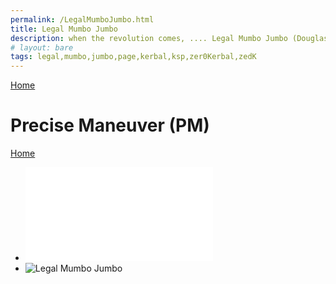 ```yaml
---
permalink: /LegalMumboJumbo.html
title: Legal Mumbo Jumbo
description: when the revolution comes, .... Legal Mumbo Jumbo (Douglas Adams)
# layout: bare
tags: legal,mumbo,jumbo,page,kerbal,ksp,zer0Kerbal,zedK
---
```


<!--
LegalMumboJumbo.md v1.0.2.0
Precise Maneuver (PM)
created: 01 Feb 2022
updated: 01 Feb 2022
-->

[Home](https://zer0kerbal.github.io/PreciseManeuver)

<script src="https://kit.fontawesome.com/0ea5493613.js" crossorigin="anonymous"></script>
<i class="fa fa-gear fa-spin fa-2x" style="color: firebrick"></i>

# Precise Maneuver (PM)

[Home](/index.md)

* ![License](./LegalMumboJumbo/License.md)
* ![Legal Mumbo Jumbo](./LegalMumboJumbo/FORUM-01.png)
<!-- * ![LegalMumboJumbo](/LegalMumboJumbo/FORUM-02.png) -->

<!-- this file CC BY-NC-ND 3.0 Unported by zer0Kerbal -->

